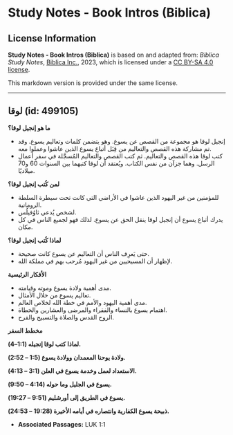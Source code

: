# Study Notes - Book Intros (Biblica)

## License Information

**Study Notes - Book Intros (Biblica)** is based on and adapted from: _Biblica Study Notes_, [Biblica Inc.](https://www.biblica.com/), 2023, which is licensed under a [CC BY-SA 4.0 license](https://creativecommons.org/licenses/by-sa/4.0/legalcode.en).

This markdown version is provided under the same license.



--------------------------------

## لوقا (id: 499105)

**ما هو إنجيل لوقا؟**

* إنجيل لوقا هو مجموعة من القصص عن يسوع. وهو يتضمن كلمات وتعاليم يسوع. وقد تم مشاركة هذه القصص والتعاليم من قِبَل أتباع يسوع الذين عاشوا وعملوا معه.
* كتب لوقا هذه القصص والتعاليم. ثم كتب القصص والتعاليم المُسجَّلة في سفر أعمال الرسل. وهما جزآن من نفس الكتاب. ويُعتقد أن لوقا كتبهما بين السنوات 60 و70 ميلاديًا.

**لمن كُتب إنجيل لوقا؟**

* للمؤمنين من غير اليهود الذين عاشوا في الأراضي التي كانت تحت سيطرة السلطة الرومانية.
* لشخص يُدعى ثاوُفيلُس.
* يدرك أتباع يسوع أن إنجيل لوقا ينقل الحق عن يسوع. لذلك فهو لجميع الناس في كل مكان.

**لماذا كُتب إنجيل لوقا؟**

* حتى يَعرِف الناس أن التعاليم عن يسوع كانت صحيحة.
* لإظهار أن المسيحيين من غير اليهود مُرحب بهم في مملكة الله.

**الأفكار الرئيسية**

* مدى أهمية ولادة يسوع وموته وقيامته.
* تعاليم يسوع من خلال الأمثال.
* مدى أهمية اليهود والأمم في خطة الله لخلاص العالم.
* اهتمام يسوع بالنساء والفقراء والمرضى والعشارين والخطاة.
* الروح القدس والصلاة والتسبيح والفرح.

**مخطط السفر**

**لماذا كتب لوقا إنجيله (1:1–4\).**

**ولادة يوحنا المعمدان وولادة يسوع (1:5 – 2:52\).**

**الاستعداد لعمل وخدمة يسوع في العلن (3:1 – 4:13\).**

**يسوع في الجليل وما حوله (4:14 – 9:50\).**

**يسوع في الطريق إلى أورشليم (9:51 – 19:27\).**

**ذبيحة يسوع الكفارية وانتصاره في أيامه الأخيرة (19:28 – 24:53\).**

* **Associated Passages:** LUK 1:1

